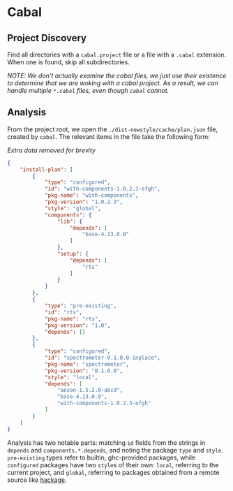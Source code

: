 # Cabal

## Project Discovery

Find all directories with a `cabal.project` file or a file with a `.cabal`
extension.  When one is found, skip all subdirectories.

*NOTE: We don't actually examine the cabal files, we just use their existence*
*to determine that we are woking with a cabal project.  As a result, we can*
*handle multiple `*.cabal` files, even though `cabal` cannot.*

## Analysis

From the project root, we open the `./dist-newstyle/cache/plan.json` file,
created by `cabal`.  The relevant items in the file take the following form:

*Extra data removed for brevity*

``` json
{
    "install-plan": [
        {
            "type": "configured",
            "id": "with-components-1.0.2.3-efgh",
            "pkg-name": "with-components",
            "pkg-version": "1.0.2.3",
            "style": "global",
            "components": {
                "lib": {
                    "depends": [
                        "base-4.13.0.0"
                    ]
                },
                "setup": {
                    "depends": [
                        "rts"
                    ]
                }
            }
        },
        {
            "type": "pre-existing",
            "id": "rts",
            "pkg-name": "rts",
            "pkg-version": "1.0",
            "depends": []
        },
        {
            "type": "configured",
            "id": "spectrometer-0.1.0.0-inplace",
            "pkg-name": "spectrometer",
            "pkg-version": "0.1.0.0",
            "style": "local",
            "depends": [
                "aeson-1.5.2.0-abcd",
                "base-4.13.0.0",
                "with-components-1.0.2.3-efgh"
            ]
        }
    ]
}
```

Analysis has two notable parts: matching `id` fields from the strings in
`depends` and `components.*.depends`, and noting the package `type` and
`style`.  `pre-existing` types refer to builtin, ghc-provided packages, while
`configured` packages have two `style`s of their own: `local`, referring to the
current project, and `global`, referring to packages obtained from a remote
source like [hackage](https://hackage.haskell.org/).
